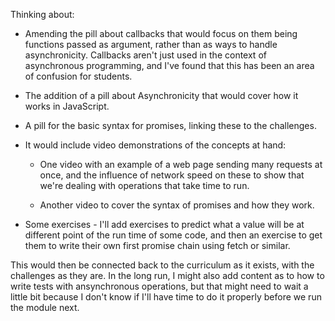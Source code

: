 Thinking about: 

- Amending the pill about callbacks that would focus on them being functions passed as argument, rather than as ways to handle asynchronicity. Callbacks aren't just used in the context of asynchronous programming, and I've found that this has been an area of confusion for students. 

- The addition of a pill about Asynchronicity that would cover how it works in JavaScript. 

- A pill for the basic syntax for promises, linking these to the challenges.

- It would include video demonstrations of the concepts at hand: 
    - One video with an example of a web page sending many requests at once, and the influence of network speed on these to show that we're dealing with operations that take time to run. 

    - Another video to cover the syntax of promises and how they work. 

- Some exercises - I'll add exercises to predict what a value will be at different point of the run time of some code, and then an exercise to get them to write their own first promise chain using fetch or similar. 

This would then be connected back to the curriculum as it exists, with the challenges as they are. In the long run, I might also add content as to how to write tests with ansynchronous operations, but that might need to wait a little bit because I don't know if I'll have time to do it properly before we run the module next. 